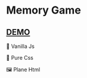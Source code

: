 # Memory Game

## [DEMO](https://memory-game-vanilla-js-24.netlify.app/)

🍦  Vanilla Js

🎨  Pure Css

🖼️  Plane Html 


